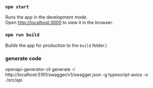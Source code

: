 ### `npm start`

Runs the app in the development mode.\
Open [http://localhost:3000](http://localhost:3000) to view it in the browser.
### `npm run build`

Builds the app for production to the `build` folder.\
 


 ### generate code
 openapi-generator-cli generate -i http://localhost:5161/swagger/v1/swagger.json -g typescript-axios -o ./src/api